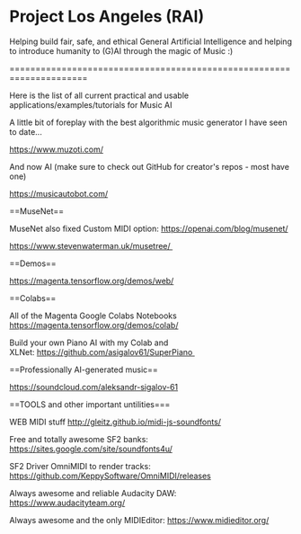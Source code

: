 # Project Los Angeles (RAI)

Helping build fair, safe, and ethical General Artificial Intelligence and helping to introduce humanity to (G)AI through the magic of Music :)

=====================================================================

Here is the list of all current practical and usable applications/examples/tutorials for Music AI

A little bit of foreplay with the best algorithmic music generator I have seen to date...

https://www.muzoti.com/

And now AI (make sure to check out GitHub for creator's repos - most have one)

https://musicautobot.com/

==MuseNet==

MuseNet also fixed Custom MIDI option: https://openai.com/blog/musenet/

https://www.stevenwaterman.uk/musetree/ 

==Demos==

https://magenta.tensorflow.org/demos/web/

==Colabs==

All of the Magenta Google Colabs Notebooks https://magenta.tensorflow.org/demos/colab/

Build your own Piano AI with my Colab and XLNet: https://github.com/asigalov61/SuperPiano 

==Professionally AI-generated music==

https://soundcloud.com/aleksandr-sigalov-61

==TOOLS and other important untilities===

WEB MIDI stuff http://gleitz.github.io/midi-js-soundfonts/

Free and totally awesome SF2 banks: https://sites.google.com/site/soundfonts4u/

SF2 Driver OmniMIDI to render tracks: https://github.com/KeppySoftware/OmniMIDI/releases

Always awesome and reliable Audacity DAW: https://www.audacityteam.org/

Always awesome and the only MIDIEditor: https://www.midieditor.org/

